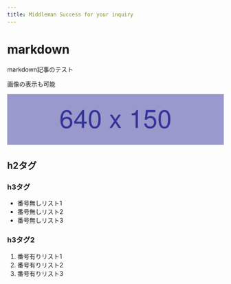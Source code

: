 ```yaml
---
title: Middleman Success for your inquiry
---
```


# markdown

markdown記事のテスト

画像の表示も可能

![sample image](images/640x150_blue.png)

## h2タグ

### h3タグ

* 番号無しリスト1
* 番号無しリスト2
* 番号無しリスト3

### h3タグ2

1. 番号有りリスト1
1. 番号有りリスト2
1. 番号有りリスト3

